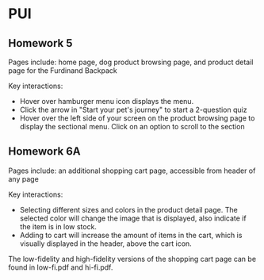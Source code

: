 # PUI

## Homework 5 


Pages include: home page, dog product browsing page, and product detail page for the Furdinand Backpack

Key interactions:

<ul>
<li>Hover over hamburger menu icon displays the menu.</li>
<li>Click the arrow in "Start your pet's journey" to start a 2-question quiz</li>
<li>Hover over the left side of your screen on the product browsing page to display the sectional menu. Click on an option to scroll to the section</li>
</ul>

## Homework 6A


Pages include: an additional shopping cart page, accessible from header of any page

Key interactions:

<ul>
<li>Selecting different sizes and colors in the product detail page. The selected color will change the image that is displayed, also indicate if the item is in low stock.</li>
<li>Adding to cart will increase the amount of items in the cart, which is visually displayed in the header, above the cart icon.</li>
</ul>

The low-fidelity and high-fidelity versions of the shopping cart page can be found in low-fi.pdf and hi-fi.pdf.
